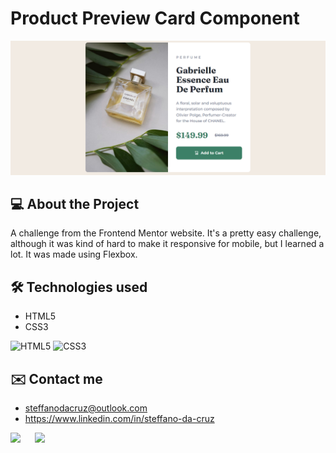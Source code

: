 # Product Preview Card Component
![Product Preview](/assets/images/readme-product-preview.png)

## 💻 About the Project
A challenge from the Frontend Mentor website. It's a pretty easy challenge, although it was kind of hard to make it responsive for mobile, but I learned a lot. It was made using Flexbox.

## 🛠 Technologies used
- HTML5
- CSS3

![HTML5](https://img.shields.io/badge/HTML5-E34F26?style=for-the-badge&logo=html5&logoColor=white)
![CSS3](https://img.shields.io/badge/CSS3-1572B6?style=for-the-badge&logo=css3&logoColor=white)

## ✉️ Contact me
- steffanodacruz@outlook.com
- https://www.linkedin.com/in/steffano-da-cruz

<a href="mailto:steffanodacruz@outlook.com"><img src="https://img.shields.io/badge/Outlook-blue?style=for-the-badge&logo=microsoftoutlook" style="margin-right: 2vw" target="_blank"></a>
<a href="https://www.linkedin.com/in/steffano-da-cruz/" target="_blank"><img src="https://img.shields.io/badge/-LinkedIn-%230077B5?style=for-the-badge&logo=linkedin&logoColor=white" style="margin-right: 2vw" target="_blank"></a>
